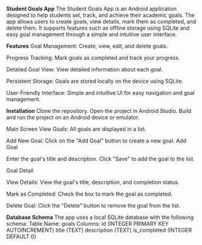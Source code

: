 **Student Goals App**
The Student Goals App is an Android application designed to help students set, track, and achieve their academic goals.
The app allows users to create goals, view details, mark them as completed, and delete them.
It supports features such as offline storage using SQLite and easy goal management through a simple and intuitive user interface.

**Features**
Goal Management: Create, view, edit, and delete goals.

Progress Tracking: Mark goals as completed and track your progress.

Detailed Goal View: View detailed information about each goal.

Persistent Storage: Goals are stored locally on the device using SQLite.

User-Friendly Interface: Simple and intuitive UI for easy navigation and goal management.


**Installation**
Clone the repository.
Open the project in Android Studio.
Build and run the project on an Android device or emulator.

Main Screen
View Goals: All goals are displayed in a list.

Add New Goal: Click on the "Add Goal" button to create a new goal.
Add Goal

Enter the goal's title and description.
Click "Save" to add the goal to the list.

Goal Detail

View Details: View the goal's title, description, and completion status.

Mark as Completed: Check the box to mark the goal as completed.

Delete Goal: Click the "Delete" button to remove the goal from the list.

**Database Schema**
The app uses a local SQLite database with the following schema:
Table Name: goals
Columns:
id (INTEGER PRIMARY KEY AUTOINCREMENT)
title (TEXT)
description (TEXT)
is_completed (INTEGER DEFAULT 0)
